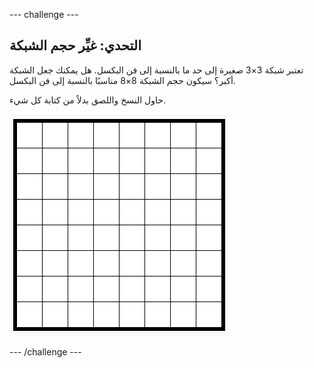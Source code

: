 \--- challenge \---

## التحدي: غيِّر حجم الشبكة

تعتبر شبكة 3×3 صغيرة إلى حد ما بالنسبة إلى فن البكسل. هل يمكنك جعل الشبكة أكبر؟ سيكون حجم الشبكة 8×8 مناسبًا بالنسبة إلى فن البكسل.

حاول النسخ واللصق بدلاً من كتابة كل شيء.

![لقطة الشاشة](images/pixel-art-grid-8.png)

\--- /challenge \---